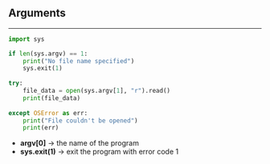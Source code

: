 ## Arguments

------

```python
import sys

if len(sys.argv) == 1:
    print("No file name specified")
    sys.exit(1)
    
try:
    file_data = open(sys.argv[1], "r").read()
    print(file_data)
    
except OSError as err:
    print("File couldn't be opened")
    print(err)
```

- **argv[0]** → the name of the program 
- **sys.exit(1)** → exit the program with error code 1